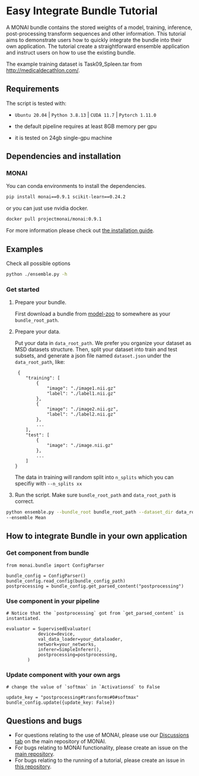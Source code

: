 # Easy Integrate Bundle Tutorial

A MONAI bundle contains the stored weights of a model, training, inference, post-processing transform sequences and other information. This tutorial aims to demonstrate users how to quickly integrate the bundle into their own application.
The tutorial create a straightforward ensemble application and instruct users on how to use the existing bundle.

The example training dataset is Task09_Spleen.tar from http://medicaldecathlon.com/.

## Requirements

The script is tested with:

- `Ubuntu 20.04` | `Python 3.8.13` | `CUDA 11.7` | `Pytorch 1.11.0`

- the default pipeline requires at least 8GB memory per gpu

- it is tested on 24gb single-gpu machine

## Dependencies and installation

### MONAI

You can conda environments to install the dependencies.

```bash
pip install monai==0.9.1 scikit-learn==0.24.2
```

or you can just use nvidia docker.
```bash
docker pull projectmonai/monai:0.9.1
```

For more information please check out [the installation guide](https://docs.monai.io/en/latest/installation.html).

## Examples

Check all possible options

```bash
python ./ensemble.py -h
```
### Get started
1. Prepare your bundle.

    First download a bundle from [model-zoo](https://github.com/Project-MONAI/model-zoo/releases/tag/hosting_storage_v1) to somewhere as your `bundle_root_path`.

2. Prepare your data.

    Put your data in `data_root_path`. We prefer you organize your dataset as MSD datasets structure. Then, split your dataset into train and test subsets, and generate a json file named `dataset.json` under the `data_root_path`, like:
    ```
     {
        "training": [
            {
                "image": "./image1.nii.gz"
                "label": "./label1.nii.gz"
            },
            {
                "image": "./image2.nii.gz",
                "label": "./label2.nii.gz"
            },
            ...
        ],
        "test": [
            {
                "image": "./image.nii.gz"
            },
            ...
        ]
    }
    ```
    The data in training will random split into `n_splits` which you can specifiy with `--n_splits xx`

3. Run the script. Make sure `bundle_root_path` and `data_root_path` is correct.

```bash
python ensemble.py --bundle_root bundle_root_path --dataset_dir data_root_path
--ensemble Mean
```

## **How to integrate Bundle in your own application**
### Get component from bundle
```
from monai.bundle import ConfigParser

bundle_config = ConfigParser()
bundle_config.read_config(bundle_config_path)
postprocessing = bundle_config.get_parsed_content("postprocessing")
```
### Use component in your pipeline
```
# Notice that the `postprocessing` got from `get_parsed_content` is instantiated.

evaluator = SupervisedEvaluator(
            device=device,
            val_data_loader=your_dataloader,
            network=your_networks,
            inferer=SimpleInferer(),
            postprocessing=postprocessing,
        )
```
### Update component with your own args
```
# change the value of `softmax` in `Activationsd` to False

update_key = "postprocessing#transforms#0#softmax"
bundle_config.update({update_key: False})
```

## Questions and bugs

- For questions relating to the use of MONAI, please use our [Discussions tab](https://github.com/Project-MONAI/MONAI/discussions) on the main repository of MONAI.
- For bugs relating to MONAI functionality, please create an issue on the [main repository](https://github.com/Project-MONAI/MONAI/issues).
- For bugs relating to the running of a tutorial, please create an issue in [this repository](https://github.com/Project-MONAI/Tutorials/issues).
